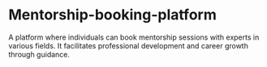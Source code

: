 # Mentorship-booking-platform
A platform where individuals can book mentorship sessions with experts in various fields. It facilitates professional development and career growth through guidance.
